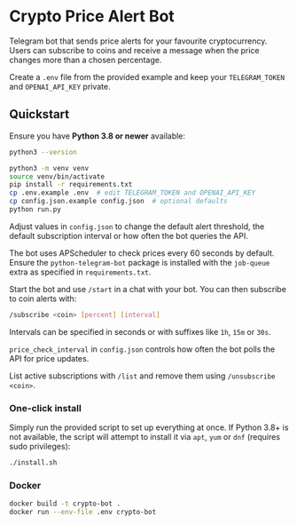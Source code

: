 # Crypto Price Alert Bot

Telegram bot that sends price alerts for your favourite cryptocurrency.
Users can subscribe to coins and receive a message when the price changes more
than a chosen percentage.

Create a `.env` file from the provided example and keep your
`TELEGRAM_TOKEN` and `OPENAI_API_KEY` private.

## Quickstart

Ensure you have **Python 3.8 or newer** available:

```bash
python3 --version
```

```bash
python3 -m venv venv
source venv/bin/activate
pip install -r requirements.txt
cp .env.example .env  # edit TELEGRAM_TOKEN and OPENAI_API_KEY
cp config.json.example config.json  # optional defaults
python run.py
```

Adjust values in `config.json` to change the default alert threshold, the
default subscription interval or how often the bot queries the API.

The bot uses APScheduler to check prices every 60 seconds by default. Ensure the
`python-telegram-bot` package is installed with the `job-queue` extra as
specified in `requirements.txt`.

Start the bot and use `/start` in a chat with your bot. You can then subscribe
to coin alerts with:

```bash
/subscribe <coin> [percent] [interval]
```

Intervals can be specified in seconds or with suffixes like `1h`, `15m` or `30s`.

`price_check_interval` in `config.json` controls how often the bot polls the
API for price updates.

List active subscriptions with `/list` and remove them using `/unsubscribe <coin>`.

### One-click install

Simply run the provided script to set up everything at once. If Python 3.8+
is not available, the script will attempt to install it via `apt`, `yum` or
`dnf` (requires sudo privileges):

```bash
./install.sh
```

### Docker

```bash
docker build -t crypto-bot .
docker run --env-file .env crypto-bot
```
